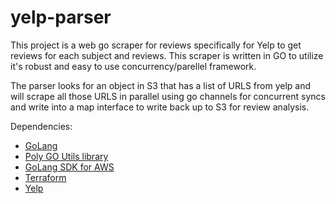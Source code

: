# yelp-parser

This project is a web go scraper for reviews specifically for Yelp to get reviews for each subject and reviews. This scraper is written in GO to utilize it's robust and easy to use concurrency/parellel framework. 

The parser looks for an object in S3 that has a list of URLS from yelp and will scrape all those URLS in parallel using go channels for concurrent syncs and write into a map interface to write back up to S3 for review analysis.

Dependencies:

* [GoLang](https://golang.org/)
* [Poly GO Utils library](https://github.com/polyglotDataNerd/poly-Go-utils)
* [GoLang SDK for AWS](https://sg.com/yelp/goaws.amazon.com/sdk-for-go/)
* [Terraform](https://learn.hashicorp.com/terraform/getting-started/install.html)
* [Yelp](https://www.yelp.com/)

